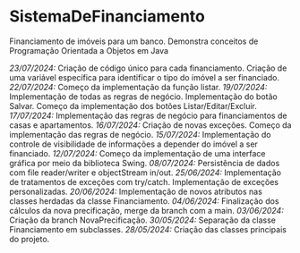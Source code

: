 # SistemaDeFinanciamento
 Financiamento de imóveis para um banco. Demonstra conceitos de Programação Orientada a Objetos em Java

*23/07/2024:* Criação de código único para cada financiamento.
              Criação de uma variável específica para identificar o tipo do imóvel a ser financiado.
*22/07/2024:* Começo da implementação da função listar.
*19/07/2024:* Implementação de todas as regras de negócio.
              Implementação do botão Salvar.
              Começo da implementação dos botões Listar/Editar/Excluir.
*17/07/2024:* Implementação das regras de negócio para financiamentos de casas e apartamentos.
*16/07/2024:* Criação de novas exceções.
              Começo da implementação das regras de negócio.
*15/07/2024:* Implementação do controle de visibilidade de informações a depender do imóvel a ser financiado.
*12/07/2024:* Começo da implementação de uma interface gráfica por meio da biblioteca Swing.
*08/07/2024:* Persistência de dados com file reader/writer e objectStream in/out.
*25/06/2024:* Implementação de tratamentos de exceções com try/catch.
              Implementação de exceções personalizadas.
*20/06/2024:* Implementação de novos atributos nas classes herdadas da classe Financiamento.
*04/06/2024:* Finalização dos cálculos da nova precificação, merge da branch com a main.
*03/06/2024:* Criação da branch NovaPrecificação.
*30/05/2024:* Separação da classe Financiamento em subclasses.
*28/05/2024:* Criação das classes principais do projeto.